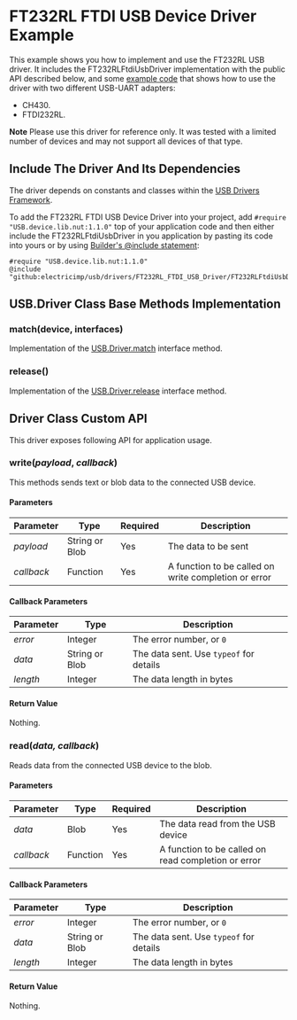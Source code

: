 # FT232RL FTDI USB Device Driver Example #

This example shows you how to implement and use the FT232RL USB driver. It includes the FT232RLFtdiUsbDriver implementation with the public API described below, and some [example code](./examples) that shows how to use the driver with two different USB-UART adapters:

- CH430.
- FTDI232RL.

**Note** Please use this driver for reference only. It was tested with a limited number of devices and may not support all devices of that type.

## Include The Driver And Its Dependencies ##

The driver depends on constants and classes within the [USB Drivers Framework](../../docs/DriverDevelopmentGuide.md#usb-drivers-framework-api-specification).

To add the FT232RL FTDI USB Device Driver into your project, add `#require "USB.device.lib.nut:1.1.0"` top of your application code and then either include the FT232RLFtdiUsbDriver in you application by pasting its code into yours or by using [Builder's @include statement](https://github.com/electricimp/builder#include):

```squirrel
#require "USB.device.lib.nut:1.1.0"
@include "github:electricimp/usb/drivers/FT232RL_FTDI_USB_Driver/FT232RLFtdiUsbDriver.device.lib.nut"
```

## USB.Driver Class Base Methods Implementation ##

### match(device, interfaces)

Implementation of the [USB.Driver.match](../../docs/DriverDevelopmentGuide.md#matchdeviceobject-interfaces) interface method.

### release()

Implementation of the [USB.Driver.release](../../docs/DriverDevelopmentGuide.md#release) interface method.

## Driver Class Custom API ##

This driver exposes following API for application usage.

### write(*payload*, *callback*) ###

This methods sends text or blob data to the connected USB device.

#### Parameters ####

| Parameter | Type | Required | Description |
| --- | --- | --- | --- |
| *payload* | String or Blob  | Yes | The data to be sent |
| *callback* | Function | Yes | A function to be called on write completion or error |

#### Callback Parameters ####

| Parameter | Type | Description |
| --- | --- | --- |
| *error* | Integer | The error number, or `0` |
| *data* | String or Blob | The data sent. Use `typeof` for details |
| *length* | Integer | The data length in bytes |

#### Return Value ####

Nothing.

### read(*data, callback*) ###

Reads data from the connected USB device to the blob.

#### Parameters ####

| Parameter | Type | Required | Description |
| --- | --- | --- | --- |
| *data* | Blob | Yes | The data read from the USB device |
| *callback* | Function | Yes | A function to be called on read completion or error |

#### Callback Parameters ####

| Parameter | Type | Description |
| --- | --- | --- |
| *error* | Integer | The error number, or `0` |
| *data* | String or Blob | The data sent. Use `typeof` for details |
| *length* | Integer | The data length in bytes |

#### Return Value ####

Nothing.
